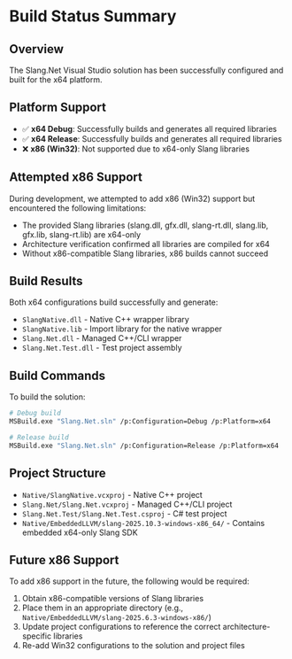 # Build Status Summary

## Overview
The Slang.Net Visual Studio solution has been successfully configured and built for the x64 platform.

## Platform Support
- ✅ **x64 Debug**: Successfully builds and generates all required libraries
- ✅ **x64 Release**: Successfully builds and generates all required libraries
- ❌ **x86 (Win32)**: Not supported due to x64-only Slang libraries

## Attempted x86 Support
During development, we attempted to add x86 (Win32) support but encountered the following limitations:
- The provided Slang libraries (slang.dll, gfx.dll, slang-rt.dll, slang.lib, gfx.lib, slang-rt.lib) are x64-only
- Architecture verification confirmed all libraries are compiled for x64
- Without x86-compatible Slang libraries, x86 builds cannot succeed

## Build Results
Both x64 configurations build successfully and generate:
- `SlangNative.dll` - Native C++ wrapper library
- `SlangNative.lib` - Import library for the native wrapper
- `Slang.Net.dll` - Managed C++/CLI wrapper
- `Slang.Net.Test.dll` - Test project assembly

## Build Commands
To build the solution:

```bash
# Debug build
MSBuild.exe "Slang.Net.sln" /p:Configuration=Debug /p:Platform=x64

# Release build  
MSBuild.exe "Slang.Net.sln" /p:Configuration=Release /p:Platform=x64
```

## Project Structure
- `Native/SlangNative.vcxproj` - Native C++ project
- `Slang.Net/Slang.Net.vcxproj` - Managed C++/CLI project
- `Slang.Net.Test/Slang.Net.Test.csproj` - C# test project
- `Native/EmbeddedLLVM/slang-2025.10.3-windows-x86_64/` - Contains embedded x64-only Slang SDK

## Future x86 Support
To add x86 support in the future, the following would be required:
1. Obtain x86-compatible versions of Slang libraries
2. Place them in an appropriate directory (e.g., `Native/EmbeddedLLVM/slang-2025.6.3-windows-x86/`)
3. Update project configurations to reference the correct architecture-specific libraries
4. Re-add Win32 configurations to the solution and project files
